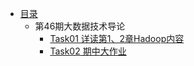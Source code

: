 - [目录](README.md)
    - 第46期大数据技术导论
        - [Task01 详读第1、2章Hadoop内容](Bigdata_Notes/task01.md)
        - [Task02 期中大作业](Bigdata_Notes/task05.md)